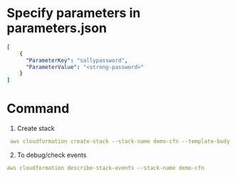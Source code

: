 # Specify parameters in parameters.json

```yaml
[
    {
      "ParameterKey": "sallypassword",
      "ParameterValue": "<strong-password>"
    }
]
```
# Command

1. Create stack
```yaml
 aws cloudformation create-stack --stack-name demo-cfn --template-body file://</full-path> --parameters file://</full-path> --capabilities CAPABILITY_NAMED_IAM
```

2. To debug/check events
```yaml
aws cloudformation describe-stack-events --stack-name demo-cfn
```
